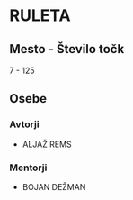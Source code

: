 # RULETA
## Mesto - Število točk
7 - 125
## Osebe
### Avtorji
 * ALJAŽ REMS
### Mentorji
 * BOJAN DEŽMAN